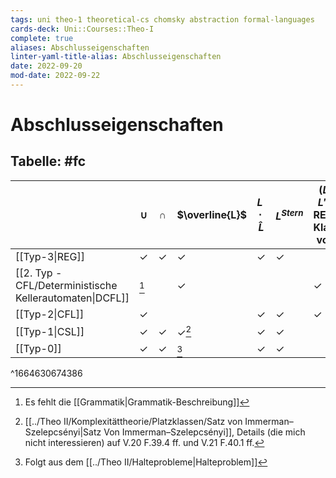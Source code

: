 ```yaml
---
tags: uni theo-1 theoretical-cs chomsky abstraction formal-languages
cards-deck: Uni::Courses::Theo-I
complete: true
aliases: Abschlusseigenschaften
linter-yaml-title-alias: Abschlusseigenschaften
date: 2022-09-20
mod-date: 2022-09-22
---
```


# Abschlusseigenschaften

## Tabelle: #fc
|                                            | $\cup$       | $\cap$       | $\overline{L}$ | $L\cdot\hat{L}$ | $L^{Stern}$        | $(L\cap L'\in\text{REG})\in$ Klasse von $L$ |
| ------------------------------------------ | ------------ | ------------ | -------------- | --------------- | ------------ | ------------------------------------------- |
| [[Typ-3\|REG]]                             | $\checkmark$ | $\checkmark$ | $\checkmark$   | $\checkmark$    | $\checkmark$ |                                             |
| [[2. Typ - CFL/Deterministische Kellerautomaten\|DCFL]] | [^1]         |              | $\checkmark$   |                 |              | $\checkmark$                                |
| [[Typ-2\|CFL]]                             | $\checkmark$ |              |                | $\checkmark$    | $\checkmark$ | $\checkmark$                                |
| [[Typ-1\|CSL]]                             | $\checkmark$ | $\checkmark$ | $\checkmark$[^2]   | $\checkmark$    | $\checkmark$ |                                             |
| [[Typ-0]]                                  | $\checkmark$ | $\checkmark$ | [^3]               | $\checkmark$    | $\checkmark$ |                                             |
^1664630674386

[^1]: Es fehlt die [[Grammatik|Grammatik-Beschreibung]]
[^2]: [[../Theo II/Komplexitättheorie/Platzklassen/Satz von Immerman–Szelepcsényi|Satz Von Immerman–Szelepcsényi]], Details (die mich nicht interessieren) auf V.20 F.39.4 ff. und V.21 F.40.1 ff.
[^3]: Folgt aus dem [[../Theo II/Halteprobleme|Halteproblem]]
